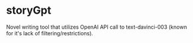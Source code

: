 # storyGpt
Novel writing tool that utilizes OpenAI API call to text-davinci-003 (known for it's lack of filtering/restrictions).
